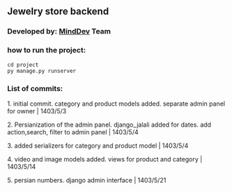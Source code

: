 <h2>Jewelry store backend</h2>

<h3>Developed by:    <a href='https://minddev.ir/'>MindDev</a> Team</h3>

<h3>how to run the project:</h3>
<code>cd project</code><br/>
<code>py manage.py runserver</code>

<h3>List of commits:</h3>
<p>1. initial commit. category and product models added. separate admin panel for owner | 1403/5/3</p>
<p>2. Persianization of the admin panel. django_jalali added for dates. add action,search, filter to admin panel | 1403/5/4</p>
<p>3. added serializers for category and product model | 1403/5/4</p>
<p>4. video and image models added.  views for product and category | 1403/5/14</p>
<p>5. persian numbers. django admin interface | 1403/5/21</p>